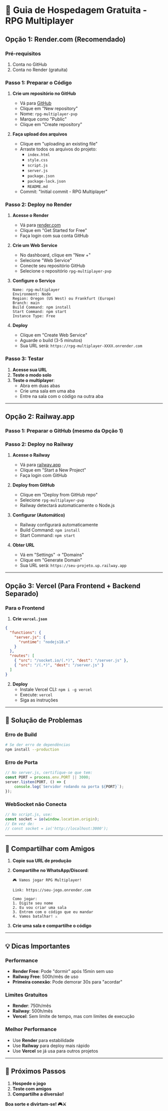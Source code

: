 # 🚀 Guia de Hospedagem Gratuita - RPG Multiplayer

## Opção 1: Render.com (Recomendado)

### Pré-requisitos
1. Conta no GitHub
2. Conta no Render (gratuita)

### Passo 1: Preparar o Código

1. **Crie um repositório no GitHub**
   - Vá para [GitHub](https://github.com)
   - Clique em "New repository"
   - Nome: `rpg-multiplayer-pvp`
   - Marque como "Public"
   - Clique em "Create repository"

2. **Faça upload dos arquivos**
   - Clique em "uploading an existing file"
   - Arraste todos os arquivos do projeto:
     - `index.html`
     - `style.css`
     - `script.js`
     - `server.js`
     - `package.json`
     - `package-lock.json`
     - `README.md`
   - Commit: "Initial commit - RPG Multiplayer"

### Passo 2: Deploy no Render

1. **Acesse o Render**
   - Vá para [render.com](https://render.com)
   - Clique em "Get Started for Free"
   - Faça login com sua conta GitHub

2. **Crie um Web Service**
   - No dashboard, clique em "New +"
   - Selecione "Web Service"
   - Conecte seu repositório GitHub
   - Selecione o repositório `rpg-multiplayer-pvp`

3. **Configure o Serviço**
   ```
   Name: rpg-multiplayer
   Environment: Node
   Region: Oregon (US West) ou Frankfurt (Europe)
   Branch: main
   Build Command: npm install
   Start Command: npm start
   Instance Type: Free
   ```

4. **Deploy**
   - Clique em "Create Web Service"
   - Aguarde o build (3-5 minutos)
   - Sua URL será: `https://rpg-multiplayer-XXXX.onrender.com`

### Passo 3: Testar

1. **Acesse sua URL**
2. **Teste o modo solo**
3. **Teste o multiplayer**:
   - Abra em duas abas
   - Crie uma sala em uma aba
   - Entre na sala com o código na outra aba

---

## Opção 2: Railway.app

### Passo 1: Preparar o GitHub (mesmo da Opção 1)

### Passo 2: Deploy no Railway

1. **Acesse o Railway**
   - Vá para [railway.app](https://railway.app)
   - Clique em "Start a New Project"
   - Faça login com GitHub

2. **Deploy from GitHub**
   - Clique em "Deploy from GitHub repo"
   - Selecione `rpg-multiplayer-pvp`
   - Railway detectará automaticamente o Node.js

3. **Configurar (Automático)**
   - Railway configurará automaticamente
   - Build Command: `npm install`
   - Start Command: `npm start`

4. **Obter URL**
   - Vá em "Settings" → "Domains"
   - Clique em "Generate Domain"
   - Sua URL será: `https://seu-projeto.up.railway.app`

---

## Opção 3: Vercel (Para Frontend + Backend Separado)

### Para o Frontend

1. **Crie `vercel.json`**
```json
{
  "functions": {
    "server.js": {
      "runtime": "nodejs18.x"
    }
  },
  "routes": [
    { "src": "/socket.io/(.*)", "dest": "/server.js" },
    { "src": "/(.*)", "dest": "/server.js" }
  ]
}
```

2. **Deploy**
   - Instale Vercel CLI: `npm i -g vercel`
   - Execute: `vercel`
   - Siga as instruções

---

## 🔧 Solução de Problemas

### Erro de Build
```bash
# Se der erro de dependências
npm install --production
```

### Erro de Porta
```javascript
// No server.js, certifique-se que tem:
const PORT = process.env.PORT || 3000;
server.listen(PORT, () => {
    console.log(`Servidor rodando na porta ${PORT}`);
});
```

### WebSocket não Conecta
```javascript
// No script.js, use:
const socket = io(window.location.origin);
// Em vez de:
// const socket = io('http://localhost:3000');
```

---

## 📱 Compartilhar com Amigos

1. **Copie sua URL de produção**
2. **Compartilhe no WhatsApp/Discord**:
   ```
   🎮 Vamos jogar RPG Multiplayer!
   
   Link: https://seu-jogo.onrender.com
   
   Como jogar:
   1. Digite seu nome
   2. Eu vou criar uma sala
   3. Entrem com o código que eu mandar
   4. Vamos batalhar! ⚔️
   ```

3. **Crie uma sala e compartilhe o código**

---

## 💡 Dicas Importantes

### Performance
- **Render Free**: Pode "dormir" após 15min sem uso
- **Railway Free**: 500h/mês de uso
- **Primeira conexão**: Pode demorar 30s para "acordar"

### Limites Gratuitos
- **Render**: 750h/mês
- **Railway**: 500h/mês  
- **Vercel**: Sem limite de tempo, mas com limites de execução

### Melhor Performance
- Use **Render** para estabilidade
- Use **Railway** para deploy mais rápido
- Use **Vercel** se já usa para outros projetos

---

## 🎯 Próximos Passos

1. **Hospede o jogo**
2. **Teste com amigos**
3. **Compartilhe a diversão!**

**Boa sorte e divirtam-se! 🎮⚔️**